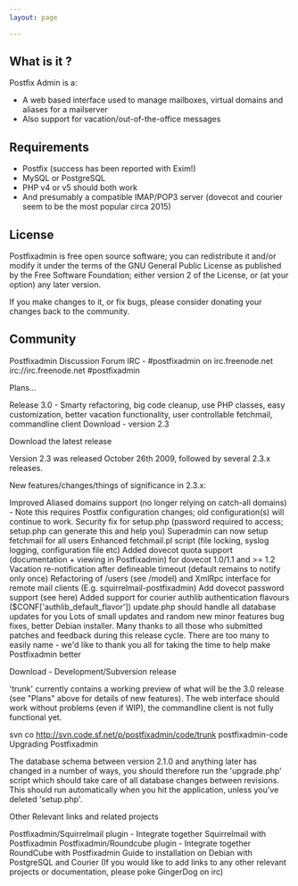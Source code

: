 ```yaml
---
layout: page

---
```



What is it ?
------------------
Postfix Admin is a:
- A web based interface used to manage mailboxes, virtual domains and aliases for a mailserver
- Also support for vacation/out-of-the-office messages

Requirements
-------------------------------
- Postfix (success has been reported with Exim!)
- MySQL or PostgreSQL
- PHP v4 or v5 should both work
- And presumably a compatible IMAP/POP3 server (dovecot and courier seem to be the most popular circa 2015)

License
-------------------
Postfixadmin is free open source software; you can redistribute it and/or modify it under the terms of the GNU General Public License as published by the Free Software Foundation; either version 2 of the License, or (at your option) any later version.

If you make changes to it, or fix bugs, please consider donating your changes back to the community.

Community
----------------------------
Postfixadmin Discussion Forum
IRC - #postfixadmin on irc.freenode.net irc://irc.freenode.net #postfixadmin



Plans...

Release 3.0 - Smarty refactoring, big code cleanup, use PHP classes, easy customization, better vacation functionality, user controllable fetchmail, commandline client
Download - version 2.3

Download the latest release

Version 2.3 was released October 26th 2009, followed by several 2.3.x releases.

New features/changes/things of significance in 2.3.x:

Improved Aliased domains support (no longer relying on catch-all domains) - Note this requires Postfix configuration changes; old configuration(s) will continue to work.
Security fix for setup.php (password required to access; setup.php can generate this and help you)
Superadmin can now setup fetchmail for all users
Enhanced fetchmail.pl script (file locking, syslog logging, configuration file etc)
Added dovecot quota support (documentation + viewing in Postfixadmin) for dovecot 1.0/1.1 and >= 1.2
Vacation re-notification after defineable timeout (default remains to notify only once)
Refactoring of /users (see /model) and XmlRpc interface for remote mail clients (E.g. squirrelmail-postfixadmin)
Add dovecot password support (see here)
Added support for courier authlib authentication flavours ($CONF['authlib_default_flavor'])
update.php should handle all database updates for you
Lots of small updates and random new minor features
bug fixes, better Debian installer.
Many thanks to all those who submitted patches and feedback during this release cycle. There are too many to easily name - we'd like to thank you all for taking the time to help make Postfixadmin better

Download - Development/Subversion release

'trunk' currently contains a working preview of what will be the 3.0 release (see "Plans" above for details of new features). The web interface should work without problems (even if WIP), the commandline client is not fully functional yet.

svn co http://svn.code.sf.net/p/postfixadmin/code/trunk postfixadmin-code
Upgrading Postfixadmin

The database schema between version 2.1.0 and anything later has changed in a number of ways, you should therefore run the 'upgrade.php' script which should take care of all database changes between revisions. This should run automatically when you hit the application, unless you've deleted 'setup.php'.

Other Relevant links and related projects

Postfixadmin/Squirrelmail plugin - Integrate together Squirrelmail with Postfixadmin
Postfixadmin/Roundcube plugin - Integrate together RoundCube with Postfixadmin
Guide to installation on Debian with PostgreSQL and Courier
(If you would like to add links to any other relevant projects or documentation, please poke GingerDog on irc)